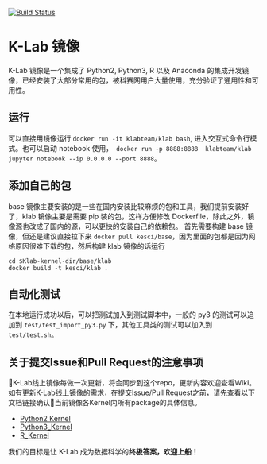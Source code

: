 [![Build Status](https://travis-ci.org/Kesci/klab-kernel.svg?branch=master)](https://travis-ci.org/Kesci/klab-kernel)

# K-Lab 镜像

K-Lab 镜像是一个集成了 Python2, Python3, R 以及 Anaconda 的集成开发镜像，已经安装了大部分常用的包，被科赛网用户大量使用，充分验证了通用性和可用性。

## 运行

可以直接用镜像运行 `docker run -it klabteam/klab bash`, 进入交互式命令行模式。也可以启动 notebook 使用，` docker run -p 8888:8888  klabteam/klab jupyter notebook --ip 0.0.0.0 --port 8888`。

## 添加自己的包

base 镜像主要安装的是一些在国内安装比较麻烦的包和工具，我们提前安装好了，klab 镜像主要是需要 pip 装的包，这样方便修改 Dockerfile，除此之外，镜像源也改成了国内的源，可以更快的安装自己的依赖包。
首先需要构建 base 镜像，但还是建议直接拉下来 `docker pull kesci/base`，因为里面的包都是因为网络原因很难下载的包，然后构建 klab 镜像的话运行
```
cd $Klab-kernel-dir/base/klab
docker build -t kesci/klab .
```

## 自动化测试

在本地运行成功以后，可以把测试加入到测试脚本中，一般的 py3 的测试可以追加到 `test/test_import_py3.py` 下，其他工具类的测试可以加入到 `test/test.sh`。

## 关于提交Issue和Pull Request的注意事项

K-Lab线上镜像每做一次更新，将会同步到这个repo，更新内容欢迎查看Wiki。如有更新K-Lab线上镜像的需求，在提交Issue/Pull Request之前，请先查看以下文档链接确认当前镜像各Kernel内所有package的具体信息。
* [Python2 Kernel](/package_info/Py2_Kernel.md)
* [Python3_Kernel](/package_info/Py3_Kernel.md)
* [R_Kernel](/package_info/R_Kernel.md)

我们的目标是让 K-Lab 成为数据科学的**终极答案，欢迎上船！**
